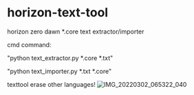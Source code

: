 # horizon-text-tool
horizon zero dawn *.core text extractor/importer

cmd command:

"python text_extractor.py *.core *.txt"

"python text_importer.py *.txt *.core"

texttool erase other languages!
![IMG_20220302_065322_040](https://user-images.githubusercontent.com/59421225/156504414-b67902cc-6310-4600-90ab-fd554ec9368a.jpg)
